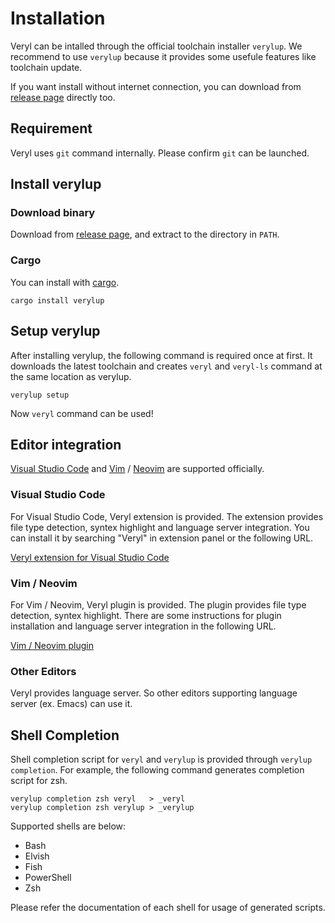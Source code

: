 # Installation

Veryl can be intalled through the official toolchain installer `verylup`.
We recommend to use `verylup` because it provides some usefule features like toolchain update.

If you want install without internet connection, you can download from [release page](https://github.com/veryl-lang/veryl/releases/latest) directly too.

## Requirement

Veryl uses `git` command internally. Please confirm `git` can be launched.

## Install verylup

### Download binary

Download from [release page](https://github.com/veryl-lang/verylup/releases/latest), and extract to the directory in `PATH`.

### Cargo

You can install with [cargo](https://crates.io/crates/verylup).

```
cargo install verylup
```

## Setup verylup

After installing verylup, the following command is required once at first.
It downloads the latest toolchain and creates `veryl` and `veryl-ls` command at the same location as verylup.

```
verylup setup
```

Now `veryl` command can be used!

## Editor integration

[Visual Studio Code](https://azure.microsoft.com/ja-jp/products/visual-studio-code) and [Vim](https://github.com/vim/vim) / [Neovim](https://neovim.io) are supported officially.

### Visual Studio Code

For Visual Studio Code, Veryl extension is provided.
The extension provides file type detection, syntex highlight and language server integration.
You can install it by searching "Veryl" in extension panel or the following URL.

[Veryl extension for Visual Studio Code](https://marketplace.visualstudio.com/items?itemName=dalance.vscode-veryl)

### Vim / Neovim

For Vim / Neovim, Veryl plugin is provided.
The plugin provides file type detection, syntex highlight.
There are some instructions for plugin installation and language server integration in the following URL.

[Vim / Neovim plugin](https://github.com/veryl-lang/veryl.vim)

### Other Editors

Veryl provides language server. So other editors supporting language server (ex. Emacs) can use it.

## Shell Completion

Shell completion script for `veryl` and `verylup` is provided through `verylup completion`.
For example, the following command generates completion script for zsh.

```
verylup completion zsh veryl   > _veryl
verylup completion zsh verylup > _verylup
```

Supported shells are below:

* Bash
* Elvish
* Fish
* PowerShell
* Zsh

Please refer the documentation of each shell for usage of generated scripts.
